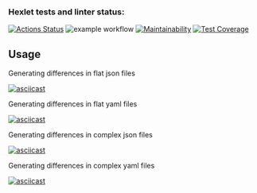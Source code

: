 ### Hexlet tests and linter status:
[![Actions Status](https://github.com/Faizik12/python-project-50/workflows/hexlet-check/badge.svg)](https://github.com/Faizik12/python-project-50/actions)
![example workflow](https://github.com/Faizik12/python-project-50/actions/workflows/checking-correctness.yml/badge.svg)
[![Maintainability](https://api.codeclimate.com/v1/badges/170c4b690b93d475d5eb/maintainability)](https://codeclimate.com/github/Faizik12/python-project-50/maintainability)
[![Test Coverage](https://api.codeclimate.com/v1/badges/170c4b690b93d475d5eb/test_coverage)](https://codeclimate.com/github/Faizik12/python-project-50/test_coverage)

## Usage

Generating differences in flat json files


[![asciicast](https://asciinema.org/a/2PseMvGb6kxoew7VEEq7xWs1P.svg)](https://asciinema.org/a/2PseMvGb6kxoew7VEEq7xWs1P)

Generating differences in flat yaml files

[![asciicast](https://asciinema.org/a/2i11hG7xlyAqcjX7XhitzwgvH.svg)](https://asciinema.org/a/2i11hG7xlyAqcjX7XhitzwgvH)

Generating differences in complex json files

[![asciicast](https://asciinema.org/a/wyqd6zVE8HjUFbG9710JvFyLj.svg)](https://asciinema.org/a/wyqd6zVE8HjUFbG9710JvFyLj)

Generating differences in complex yaml files

[![asciicast](https://asciinema.org/a/wyqd6zVE8HjUFbG9710JvFyLj.svg)](https://asciinema.org/a/wyqd6zVE8HjUFbG9710JvFyLj)